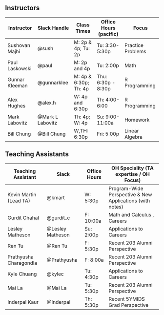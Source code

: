 ## Instructors 

| Instructor                              | Slack Handle     | Class Times           | Office Hours (pacific) | Focus             |
|-----------------------------------------|------------------|-----------------------|------------------------|-------------------|
| Sushovan Majhi                          | @sush            | M: 2p & 4p; Tu: 2p    | Tu: 3:30-5:30p         | Practice Problems |
| Paul Laskowski                          | @paul            | M: 2p and 4p          | Tu: 2:00p              | Math              |
| Gunnar Kleeman                          | @gunnarklee      | M: 4p & 6:30p; Th: 4p | Thu: 6:30p - 8:30p     | R Programming     |
| Alex Hughes                             | @alex.h          | W: 4p and 6:30p       | Th: 4:00-6:00          | R Programming     |
| Mark Labovitz                           | @Mark L Labovitz | Th: 4p; W: 4p         | Su: 9:00-11:00a        | Homework          |
| Bill Chung                              | @Bill Chung      | W,TH: 6:30p           | Fri: 5:00p             | Linear Algebra    |

## Teaching Assistants

| Teaching Assistant     | Slack            | Office Hours | OH Speciality (TA expertise / OH Focus)                  |
|------------------------|------------------|--------------|----------------------------------------------------------|
| Kevin Martin (Lead TA) | @kmart           | W: 5:30p     | Program-Wide Perspective & New Applications (with notes) |
| Gurdit Chahal          | @gurdit_c        | F: 10:00a    | Math and Calculus , Careers                              |
| Lesley Matheson        | @Lesley Matheson | Su: 2:00p    | Applications to Careers                                  |
| Ren Tu                 | @Ren Tu          | F: 5:30p     | Recent 203 Alumni Perspective                            |
| Prathyusha Charagondla | @Prathyusha      | F: 8:00a     | Recent 203 Alumni Perspective                            |
| Kyle Chuang            | @kylec           | Tu: 4:30p    | Applications to Careers                                  |
| Mai La                 | @Mai La          | Tu: 5:30p    | Recent 203 Alumni Perspective                            |
| Inderpal Kaur          | @Inderpal        | Th: 5:30p    | Recent 5YMIDS Grad Perspective                           |
